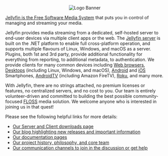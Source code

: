<p align="center">
<img alt="Logo Banner" src="https://raw.githubusercontent.com/jellyfin/jellyfin-ux/master/branding/SVG/banner-logo-solid.svg?sanitize=true"/>
</p>

[Jellyfin is the Free Software Media System](https://jellyfin.org) that puts you in control of managing and streaming your media.

Jellyfin provides media streaming from a dedicated, self-hosted server to end-user devices via multiple client apps or the web.
The [Jellyfin server](https://github.com/jellyfin/jellyfin) is built on the .NET platform to enable full cross-platform
operation, and supports multiple flavours of Linux, Windows, and macOS as a server. Plugins, both 1st and 3rd party, provide
additional functionality for everything from reporting, to additional metadata, to authentication. We provide clients for many
common devices including [Web browsers](https://github.com/jellyfin/jellyfin-web), [Desktops](https://github.com/jellyfin/jellyfin-media-player) (including Linux, Windows, and macOS),
[Android](https://github.com/jellyfin/jellyfin-android) and [iOS](https://github.com/jellyfin/jellyfin-expo) Smartphones,
[AndroidTV](https://github.com/jellyfin/jellyfin-androidtv) (including Amazon FireTV), [Roku](https://github.com/jellyfin/jellyfin-roku),
and many more.

With Jellyfin, there are no strings attached, no premium licenses or features, no centralized servers, and no cost to you. Our team is entirely
volunteer-driven and committed to building the best possible community-focused [FLOSS](https://en.wikipedia.org/wiki/Free_and_open-source_software)
media solution. We welcome anyone who is interested in joining us in that quest!

Please see the following helpful links for more details:

* [Our Server and Client downloads page](https://jellyfin.org/downloads)
* [Our blog highlighting new releases and important information](https://jellyfin.org/posts/)
* [Our documentation pages](https://jellyfin.org/docs/)
* [Our project history, philosophy, and core team](https://jellyfin.org/docs/general/about)
* [Our communication channels to join in the discussion or get help](https://jellyfin.org/contact/)
